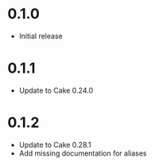 # 0.1.0

- Initial release

# 0.1.1

- Update to Cake 0.24.0

# 0.1.2

- Update to Cake 0.28.1
- Add missing documentation for aliases